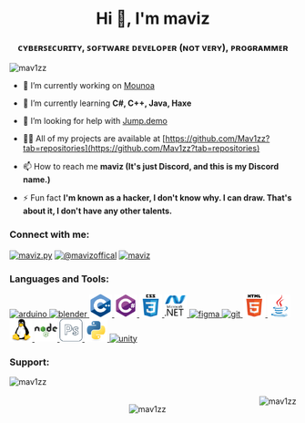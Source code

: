<h1 align="center">Hi 👋, I'm maviz</h1>
<h3 align="center">ᴄʏʙᴇʀꜱᴇᴄᴜʀɪᴛʏ, ꜱᴏꜰᴛᴡᴀʀᴇ ᴅᴇᴠᴇʟᴏᴘᴇʀ (ɴᴏᴛ ᴠᴇʀʏ), ᴘʀᴏɢʀᴀᴍᴍᴇʀ</h3>

<p align="left"> <img src="https://komarev.com/ghpvc/?username=mav1zz&label=Profile%20views&color=0e75b6&style=flat" alt="mav1zz" /> </p>

- 🔭 I’m currently working on [Mounoa](https://github.com/Mav1zz/Mounoa)

- 🌱 I’m currently learning **C#, C++, Java, Haxe**

- 🤝 I’m looking for help with [Jump.demo](https://github.com/Mav1zz/Jump.demo)

- 👨‍💻 All of my projects are available at [https://github.com/Mav1zz?tab=repositories](https://github.com/Mav1zz?tab=repositories)

- 📫 How to reach me **maviz (It's just Discord, and this is my Discord name.)**

- ⚡ Fun fact **I'm known as a hacker, I don't know why. I can draw. That's about it, I don't have any other talents.**

<h3 align="left">Connect with me:</h3>
<p align="left">
<a href="https://instagram.com/maviz.py" target="blank"><img align="center" src="https://raw.githubusercontent.com/rahuldkjain/github-profile-readme-generator/master/src/images/icons/Social/instagram.svg" alt="maviz.py" height="30" width="40" /></a>
<a href="https://www.youtube.com/c/@mavizoffical" target="blank"><img align="center" src="https://raw.githubusercontent.com/rahuldkjain/github-profile-readme-generator/master/src/images/icons/Social/youtube.svg" alt="@mavizoffical" height="30" width="40" /></a>
<a href="https://discord.gg/maviz" target="blank"><img align="center" src="https://raw.githubusercontent.com/rahuldkjain/github-profile-readme-generator/master/src/images/icons/Social/discord.svg" alt="maviz" height="30" width="40" /></a>
</p>

<h3 align="left">Languages and Tools:</h3>
<p align="left"> <a href="https://www.arduino.cc/" target="_blank" rel="noreferrer"> <img src="https://cdn.worldvectorlogo.com/logos/arduino-1.svg" alt="arduino" width="40" height="40"/> </a> <a href="https://www.blender.org/" target="_blank" rel="noreferrer"> <img src="https://download.blender.org/branding/community/blender_community_badge_white.svg" alt="blender" width="40" height="40"/> </a> <a href="https://www.w3schools.com/cpp/" target="_blank" rel="noreferrer"> <img src="https://raw.githubusercontent.com/devicons/devicon/master/icons/cplusplus/cplusplus-original.svg" alt="cplusplus" width="40" height="40"/> </a> <a href="https://www.w3schools.com/cs/" target="_blank" rel="noreferrer"> <img src="https://raw.githubusercontent.com/devicons/devicon/master/icons/csharp/csharp-original.svg" alt="csharp" width="40" height="40"/> </a> <a href="https://www.w3schools.com/css/" target="_blank" rel="noreferrer"> <img src="https://raw.githubusercontent.com/devicons/devicon/master/icons/css3/css3-original-wordmark.svg" alt="css3" width="40" height="40"/> </a> <a href="https://dotnet.microsoft.com/" target="_blank" rel="noreferrer"> <img src="https://raw.githubusercontent.com/devicons/devicon/master/icons/dot-net/dot-net-original-wordmark.svg" alt="dotnet" width="40" height="40"/> </a> <a href="https://www.figma.com/" target="_blank" rel="noreferrer"> <img src="https://www.vectorlogo.zone/logos/figma/figma-icon.svg" alt="figma" width="40" height="40"/> </a> <a href="https://git-scm.com/" target="_blank" rel="noreferrer"> <img src="https://www.vectorlogo.zone/logos/git-scm/git-scm-icon.svg" alt="git" width="40" height="40"/> </a> <a href="https://www.w3.org/html/" target="_blank" rel="noreferrer"> <img src="https://raw.githubusercontent.com/devicons/devicon/master/icons/html5/html5-original-wordmark.svg" alt="html5" width="40" height="40"/> </a> <a href="https://www.java.com" target="_blank" rel="noreferrer"> <img src="https://raw.githubusercontent.com/devicons/devicon/master/icons/java/java-original.svg" alt="java" width="40" height="40"/> </a> <a href="https://www.linux.org/" target="_blank" rel="noreferrer"> <img src="https://raw.githubusercontent.com/devicons/devicon/master/icons/linux/linux-original.svg" alt="linux" width="40" height="40"/> </a> <a href="https://nodejs.org" target="_blank" rel="noreferrer"> <img src="https://raw.githubusercontent.com/devicons/devicon/master/icons/nodejs/nodejs-original-wordmark.svg" alt="nodejs" width="40" height="40"/> </a> <a href="https://www.photoshop.com/en" target="_blank" rel="noreferrer"> <img src="https://raw.githubusercontent.com/devicons/devicon/master/icons/photoshop/photoshop-line.svg" alt="photoshop" width="40" height="40"/> </a> <a href="https://www.python.org" target="_blank" rel="noreferrer"> <img src="https://raw.githubusercontent.com/devicons/devicon/master/icons/python/python-original.svg" alt="python" width="40" height="40"/> </a> <a href="https://unity.com/" target="_blank" rel="noreferrer"> <img src="https://www.vectorlogo.zone/logos/unity3d/unity3d-icon.svg" alt="unity" width="40" height="40"/> </a> </p>

<h3 align="left">Support:</h3>
<p><a href="https://ko-fi.com/mav1zz"> <img align="left" src="https://cdn.ko-fi.com/cdn/kofi3.png?v=3" height="50" width="210" alt="mav1zz" /></a></p><br><br>

<img align="right" src="https://github-readme-stats.vercel.app/api/top-langs?username=mav1zz&show_icons=true&theme=dark&locale=tr&layout=compact" alt="mav1zz" />

&nbsp;<img align="left" src="https://github-readme-stats.vercel.app/api?username=mav1zz&show_icons=true&locale=tr" alt="mav1zz" />
